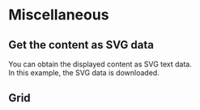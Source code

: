 # Miscellaneous

## Get the content as SVG data

You can obtain the displayed content as SVG text data.  
In this example, the SVG data is downloaded.

<demo-tabs :demo-height="400" :use-data="true">
<template v-slot:demo>
  <DemoDownload />
</template>
<template v-slot:source>

  <<< @/.vitepress/components/09_misc/01/Download.vue{53-62}

</template>
<template v-slot:data>

  <<< @/.vitepress/components/09_misc/01/data.ts

</template>
</demo-tabs>

## Grid

<demo-tabs :demo-height="500" :use-data="true">
<template v-slot:demo>
  <DemoGridLayer />
</template>
<template v-slot:source>

  <<< @/.vitepress/components/09_misc/02/GridLayer.vue{33-47}

</template>
<template v-slot:data>

  <<< @/.vitepress/components/09_misc/02/data.ts

</template>
</demo-tabs>


<script setup>
import DemoDownload from '../.vitepress/components/09_misc/01/Download.vue'
import DemoGridLayer from '../.vitepress/components/09_misc/02/GridLayer.vue'
</script>

